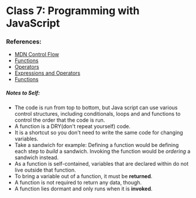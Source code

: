 # Class 7: Programming with JavaScript

### References:

- [MDN Control Flow](https://developer.mozilla.org/en-US/docs/Glossary/Control_flow)
- [Functions](https://www.w3schools.com/js/js_functions.asp)
- [Operators](https://www.w3schools.com/js/js_operators.asp)
- [Expressions and Operators](https://developer.mozilla.org/en-US/docs/Web/JavaScript/Guide/Expressions_and_Operators)
- [Functions](https://developer.mozilla.org/en-US/docs/Web/JavaScript/Guide/Functions)


##### Notes to Self:
- The code is run from top to bottom, but Java script can use various control structures, including conditionals, loops and and functions to control the order that the code is run.
- A function is a DRY(don't repeat yourself) code.
- It is a shortcut so you don't need to write the same code for changing variables.
- Take a sandwich for example: Defining a function would be defining each step to *build* a sandwich. Invoking the function would be *ordering* a sandwich instead.
- As a function is self-contained, variables that are declared within do not live outside that function.
- To bring a variable out of a function, it must be **returned**.
- A function is not required to return any data, though.
- A function lies dormant and only runs when it is **invoked**.
